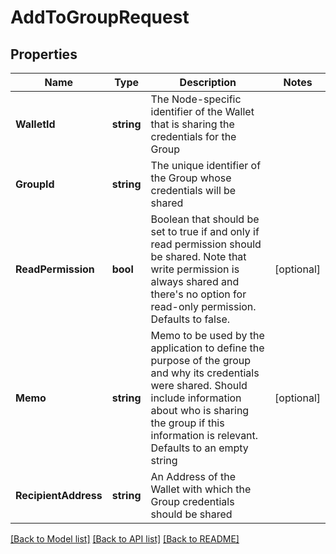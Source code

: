 # AddToGroupRequest

## Properties
Name | Type | Description | Notes
------------ | ------------- | ------------- | -------------
**WalletId** | **string** | The Node-specific identifier of the Wallet that is sharing the credentials for the Group | 
**GroupId** | **string** | The unique identifier of the Group whose credentials will be shared | 
**ReadPermission** | **bool** | Boolean that should be set to true if and only if read permission should be shared. Note that write permission is always shared and there&#39;s no option for read-only permission. Defaults to false. | [optional] 
**Memo** | **string** | Memo to be used by the application to define the purpose of the group and why its credentials were shared. Should include information about who is sharing the group if this information is relevant. Defaults to an empty string | [optional] 
**RecipientAddress** | **string** | An Address of the Wallet with which the Group credentials should be shared | 

[[Back to Model list]](../README.md#documentation-for-models) [[Back to API list]](../README.md#documentation-for-api-endpoints) [[Back to README]](../README.md)


